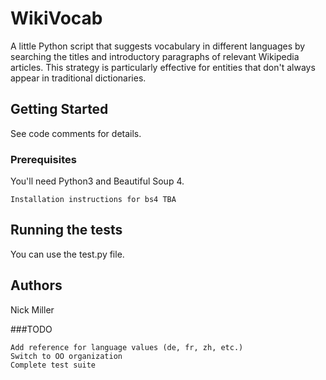 # WikiVocab

A little Python script that suggests vocabulary in different languages by searching the titles and introductory paragraphs of relevant Wikipedia articles. This strategy is particularly effective for entities that don't always appear in traditional dictionaries.

## Getting Started

See code comments for details.

### Prerequisites

You'll need Python3 and Beautiful Soup 4.

```
Installation instructions for bs4 TBA
```

## Running the tests

You can use the test.py file.


## Authors

Nick Miller

###TODO

```
Add reference for language values (de, fr, zh, etc.)
Switch to OO organization
Complete test suite
```
